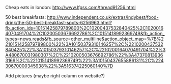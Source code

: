 Cheap eats in london: http://www.lfgss.com/thread91256.html

50 best breakfasts: http://www.independent.co.uk/extras/indybest/food-drink/the-50-best-breakfast-spots-6256963.html?fb_action_ids=10151425879789800%2C10200437532840425%2C10200164070491704%2C10200503676692786%2C10151418992369749&fb_action_types=news.reads&fb_source=other_multiline&action_object_map=%7B%2210151425879789800%22%3A10150379310146257%2C%2210200437532840425%22%3A10150379310146257%2C%2210200164070491704%22%3A480670031980307%2C%2210200503676692786%22%3A473708139363169%2C%2210151418992369749%22%3A10150437655886131%2C%22430670000345938%22%3A516374225060140%7D

Add pictures (maybe right column on website?)
